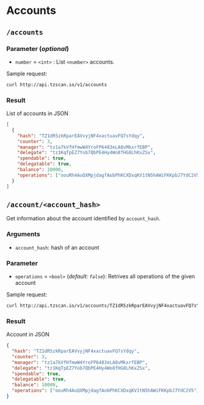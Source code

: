 # Accounts

## `/accounts`

### Parameter (*optional*)

 - `number` = `<int>` : List `<number>` accounts.

Sample request:
```bash
curl http://api.tzscan.io/v1/accounts
```

### Result

List of accounts in JSON

```json
[
  {
    "hash": "TZ1dR5zkRparEAVvyjNF4xactuavFQ7sYdqy",
    "counter": 3,
    "manager": "tz1a7kVfHfmwW4YroFP6483eLA8vMkxrfEBP",
    "delegate": "tz1KqTpEZ7Yob7QbPE4Hy4Wo8fHG8LhKxZSx",
    "spendable": true,
    "delegatable": true,
    "balance": 10000,
    "operations": ["oouRh4AuQXMpjdagfAobPhKCXDxqKV1tN5hAWiFKKpbJ7YdC2V5"]
  }
]
```

## `/account/<account_hash>`

Get information about the account identified by `account_hash`.

### Arguments

- `account_hash`: hash of an account

### Parameter

- `operations` = `<bool>` (*default: `false`*): Retrives all operations of the given account

Sample request:
```bash
curl http://api.tzscan.io/v1/accounts/TZ1dR5zkRparEAVvyjNF4xactuavFQ7sYdqy?operations=true
```

### Result

Account in JSON

```json
{
  "hash": "TZ1dR5zkRparEAVvyjNF4xactuavFQ7sYdqy",
  "counter": 3,
  "manager": "tz1a7kVfHfmwW4YroFP6483eLA8vMkxrfEBP",
  "delegate": "tz1KqTpEZ7Yob7QbPE4Hy4Wo8fHG8LhKxZSx",
  "spendable": true,
  "delegatable": true,
  "balance": 10000,
  "operations": ["oouRh4AuQXMpjdagfAobPhKCXDxqKV1tN5hAWiFKKpbJ7YdC2V5"]
}
```